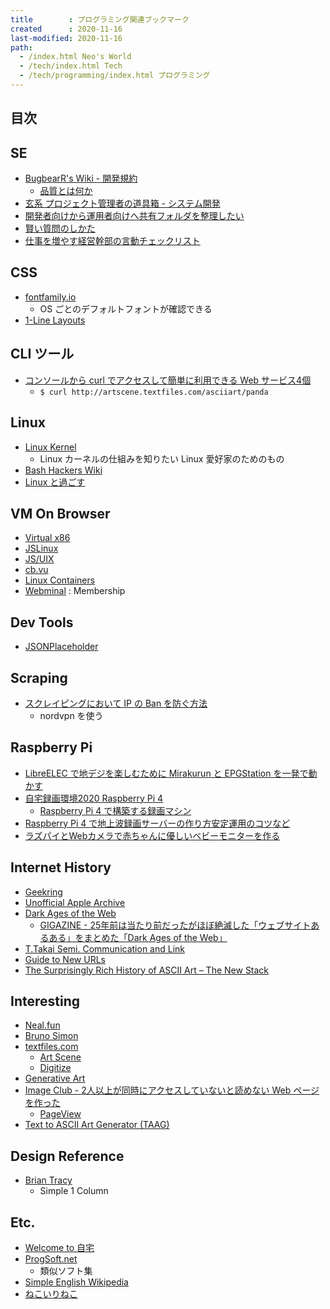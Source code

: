 ```yaml
---
title        : プログラミング関連ブックマーク
created      : 2020-11-16
last-modified: 2020-11-16
path:
  - /index.html Neo's World
  - /tech/index.html Tech
  - /tech/programming/index.html プログラミング
---
```


## 目次


## SE

- [BugbearR's Wiki - 開発規約](https://web.archive.org/web/20130509182127/http://www.bugbearr.jp/?%E9%96%8B%E7%99%BA%E8%A6%8F%E7%B4%84)
  - [品質とは何か](https://web.archive.org/web/20130614141306/http://www.bugbearr.jp/?%E9%96%8B%E7%99%BA%E8%A6%8F%E7%B4%84%2F12)
- [玄系 プロジェクト管理者の道具箱 - システム開発](https://web.archive.org/web/20160718040728/http://www.h6.dion.ne.jp/~akn/pm/SystemDevelopment/SystemDevelopment.html)
- [開発者向けから運用者向けへ共有フォルダを整理したい](http://okwave.jp/qa/q2026694.html)
- [賢い質問のしかた](https://www.ranvis.com/articles/smart-questions.ja.html)
- [仕事を増やす経営幹部の言動チェックリスト](http://www.scholar.co.jp/corporate/aruaru_list/)


## CSS

- [fontfamily.io](http://fontfamily.io/)
  - OS ごとのデフォルトフォントが確認できる
- [1-Line Layouts](https://1linelayouts.glitch.me/)


## CLI ツール

- [コンソールから curl でアクセスして簡単に利用できる Web サービス4個](https://orebibou.com/2016/07/%E3%82%B3%E3%83%B3%E3%82%BD%E3%83%BC%E3%83%AB%E3%81%8B%E3%82%89curl%E3%81%A7%E3%82%A2%E3%82%AF%E3%82%BB%E3%82%B9%E3%81%97%E3%81%A6%E7%B0%A1%E5%8D%98%E3%81%AB%E5%88%A9%E7%94%A8%E3%81%A7%E3%81%8D/)
  - `$ curl http://artscene.textfiles.com/asciiart/panda`


## Linux

- [Linux Kernel](https://linuxjf.osdn.jp/JFdocs/The-Linux-Kernel.html)
  - Linux カーネルの仕組みを知りたい Linux 愛好家のためのもの
- [Bash Hackers Wiki](https://wiki.bash-hackers.org/)
- [Linux と過ごす](https://linux.just4fun.biz/?FrontPage)


## VM On Browser

- [Virtual x86](https://copy.sh/v86/)
- [JSLinux](https://bellard.org/jslinux/)
- [JS/UIX](https://www.masswerk.at/jsuix/)
- [cb.vu](http://cb.vu/)
- [Linux Containers](https://linuxcontainers.org/ja/lxd/try-it/)
- [Webminal](https://www.webminal.org/) : Membership


## Dev Tools

- [JSONPlaceholder](https://jsonplaceholder.typicode.com/)


## Scraping

- [スクレイピングにおいて IP の Ban を防ぐ方法](https://datanerd.hateblo.jp/entry/2019/11/25/121303)
  - nordvpn を使う


## Raspberry Pi

- [LibreELEC で地デジを楽しむために Mirakurun と EPGStation を一発で動かす](https://mzyy94.com/blog/2020/08/18/libreelec-mirakurun-epgstation/)
- [自宅録画環境2020 Raspberry Pi 4](https://blog.kksg.net/posts/raspi4-recorder/)
  - [Raspberry Pi 4 で構築する録画マシン](https://medium.com/chinachu/c98v-raspberry-pi-4-49c9692f5c09)
- [Raspberry Pi 4 で地上波録画サーバーの作り方安定運用のコツなど](https://www.cleartex.net/entry/2020/01/22/raspberrypi4-recoder)
- [ラズパイとWebカメラで赤ちゃんに優しいベビーモニターを作る](https://qiita.com/osamasao/items/0638ec0050cf2e15e71d)


## Internet History

- [Geekring](https://geekring.net/)
- [Unofficial Apple Archive](https://www.applearchive.org/)
- [Dark Ages of the Web](https://pavellaptev.github.io/web-dark-ages/)
  - [GIGAZINE - 25年前は当たり前だったがほぼ絶滅した「ウェブサイトあるある」をまとめた「Dark Ages of the Web」](https://gigazine.net/news/20200706-dark-ages-of-the-web/)
- [T.Takai Semi. Communication and Link](https://www.komazawa-u.ac.jp/~takai/ComLink.htm)
- [Guide to New URLs](http://quattro.phys.sci.kobe-u.ac.jp/)
- [The Surprisingly Rich History of ASCII Art – The New Stack](https://thenewstack.io/surprisingly-rich-history-ascii-art/)


## Interesting

- [Neal.fun](https://neal.fun/)
- [Bruno Simon](https://bruno-simon.com/)
- [textfiles.com](http://www.textfiles.com/)
  - [Art Scene](http://artscene.textfiles.com/)
  - [Digitize](http://digitize.textfiles.com/)
- [Generative Art](https://mimonelu.net/generative-art/)
- [Image Club - 2人以上が同時にアクセスしていないと読めない Web ページを作った](https://i-m-a-g-e.club/making-pageview/)
  - [PageView](https://i-m-a-g-e.club/pageview/)
- [Text to ASCII Art Generator (TAAG)](http://patorjk.com/software/taag/#p=display&amp;f=Graffiti&amp;t=Type%20Something%20)


## Design Reference

- [Brian Tracy](https://briantracy.xyz/)
  - Simple 1 Column


## Etc.

- [Welcome to 自宅](https://jitaku.work/)
- [ProgSoft.net](https://progsoft.net/ja)
  - 類似ソフト集
- [Simple English Wikipedia](https://simple.wikipedia.org/wiki/Main_Page)
- [ねこいりねこ](https://catincat.jp/index.html)
